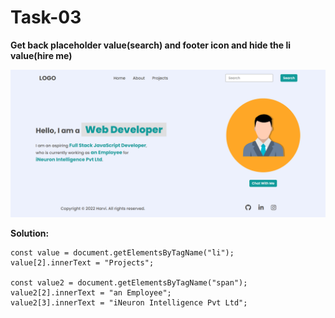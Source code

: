 # Task-03

**Get back placeholder value(search) and footer icon and hide the li value(hire me)**

![task-03-img](./task3Output.png)

**Solution:**

```
const value = document.getElementsByTagName("li");
value[2].innerText = "Projects";

const value2 = document.getElementsByTagName("span");
value2[2].innerText = "an Employee";
value2[3].innerText = "iNeuron Intelligence Pvt Ltd";
```
